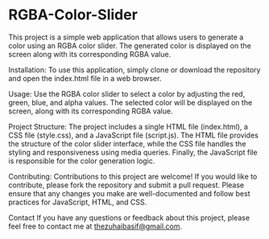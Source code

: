 # RGBA-Color-Slider

This project is a simple web application that allows users to generate a color using an RGBA color slider. The generated color is displayed on the screen along with its corresponding RGBA value.

Installation:
To use this application, simply clone or download the repository and open the index.html file in a web browser.

Usage:
Use the RGBA color slider to select a color by adjusting the red, green, blue, and alpha values. The selected color will be displayed on the screen, along with its corresponding RGBA value.

Project Structure:
The project includes a single HTML file (index.html), a CSS file (style.css), and a JavaScript file (script.js). The HTML file provides the structure of the color slider interface, while the CSS file handles the styling and responsiveness using media queries. Finally, the JavaScript file is responsible for the color generation logic.

Contributing:
Contributions to this project are welcome! If you would like to contribute, please fork the repository and submit a pull request. Please ensure that any changes you make are well-documented and follow best practices for JavaScript, HTML, and CSS.

Contact
If you have any questions or feedback about this project, please feel free to contact me at thezuhaibasif@gmail.com.

